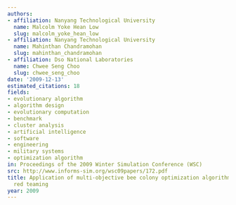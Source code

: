 ```yaml
---
authors:
- affiliation: Nanyang Technological University
  name: Malcolm Yoke Hean Low
  slug: malcolm_yoke_hean_low
- affiliation: Nanyang Technological University
  name: Mahinthan Chandramohan
  slug: mahinthan_chandramohan
- affiliation: Dso National Laboratories
  name: Chwee Seng Choo
  slug: chwee_seng_choo
date: '2009-12-13'
estimated_citations: 18
fields:
- evolutionary algorithm
- algorithm design
- evolutionary computation
- benchmark
- cluster analysis
- artificial intelligence
- software
- engineering
- military systems
- optimization algorithm
in: Proceedings of the 2009 Winter Simulation Conference (WSC)
src: http://www.informs-sim.org/wsc09papers/172.pdf
title: Application of multi-objective bee colony optimization algorithm to automated
  red teaming
year: 2009
---
```

